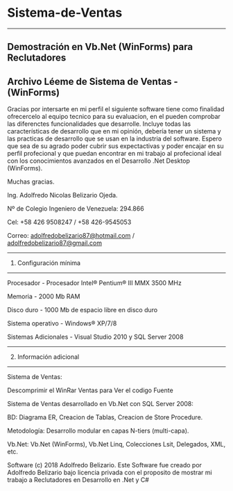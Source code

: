 # Sistema-de-Ventas
-------------------

Demostración en Vb.Net (WinForms) para Reclutadores
---------------------------------------------------

Archivo Léeme de Sistema de Ventas - (WinForms)
-----------------------------------------------

Gracias por intersarte en mi perfil el siguiente software tiene como finalidad ofrecercelo al equipo tecnico para su evaluacion, en el pueden comprobar las diferenctes funcionalidades que desarrolle.
Incluye todas las características de desarrollo que en mi opinión, debería tener un sistema y las practicas de desarrollo que se usan en la industria del software.
Espero que sea de su agrado poder cubrir sus expectactivas y poder encajar en su perfil profecional y que puedan encontrar en mi trabajo al profecional ideal con los conocimientos avanzados en el Desarrollo .Net Desktop (WinForms). 

Muchas gracias.

Ing. Adolfredo Nicolas Belizario Ojeda.

Nº de Colegio Ingeniero de Venezuela: 294.866

Cel: +58 426 9508247 / +58 426-9545053

Correo: adolfredobelizario87@hotmail.com / adolfredobelizario87@gmail.com

-----------------------
1. Configuración mínima
-----------------------


Procesador 	 			- Procesador Intel® Pentium® III MMX 3500 MHz

Memoria		 			- 2000 Mb RAM

Disco duro	 			- 1000 Mb de espacio libre en disco duro

Sistema operativo		- Windows® XP/7/8

Sistemas Adicionales 	- Visual Studio 2010 y SQL Server 2008


---------------------------------------
2. Información adicional
---------------------------------------

Sistema de Ventas:

Descomprimir el WinRar Ventas para Ver el codigo Fuente

Sistema de Ventas desarrollado en Vb.Net con SQL Server 2008: 

BD: Diagrama ER, Creacion de Tablas, Creacion de Store Procedure.

Metodología: Desarrollo modular en capas N-tiers (multi-capa).

Vb.Net: Vb.Net (WinForms), Vb.Net Linq, Colecciones Lsit<Entidad>, Delegados, XML, etc.

Software (c) 2018 Adolfredo Belizario. Este Software fue creado por Adolfredo Belizario bajo licencia privada con el proposito de mostrar mi trabajo a Reclutadores en Desarrollo en .Net y C#